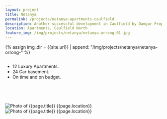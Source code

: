 ```yaml
---
layout: project
title: Netanya
permalink: /projects/netanya-apartments-caulfield
description: Another successful development in Caulfield by Damgar Property Group, Melbourne.
location: Apartments, Caulfield North
feature_img: /img/projects/netanya/netanya-orrong-01.jpg
---
```


{% assign img_dir = {{site.url}} | append: "/img/projects/netanya/netanya-orrong-" %}

<div class="row project-detail-content">
  <div class="small-11 medium-10 medium-offset-1 columns">
    <div class="row">
      <div class="medium-5 columns">
        <div class="column">
          <ul class="project-detail-key-points">
            <li>12 Luxury Apartments.</li>
            <li>24 Car basement.</li>
            <li>On time and on budget.</li>
          </ul>
        </div>
      </div>
      <!-- <div class="medium-5 columns float-left">
        <div class="column">
          <p>TODO Damgar Property Group is at the forefront of small to medium residential and commercial property development in inner Melbourne. We are a boutique developer which means that all of our developments have our complete focus from beginning to end.</p>
          <p>During our 30 years in the Property Development business we have carefully fostered strong relationships with key industry partners including Architects, Engineers and Planning Consultants.</p>
        </div>
      </div> -->
    </div>
  </div>
</div>

<br><br>

<div class="row">
  <div class="medium-6 columns">
    <img class="thumbnail" src="{{img_dir}}01.jpg" alt="Photo of {{page.title}} {{page.location}}" title="Photo of {{page.title}} {{page.location}}">
  </div>
  <div class="medium-6 columns">
    <img class="thumbnail" src="{{img_dir}}02.jpg" alt="Photo of {{page.title}} {{page.location}}" title="Photo of {{page.title}} {{page.location}}">
  </div>
</div>
